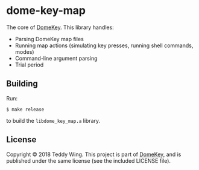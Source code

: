 dome-key-map
============

The core of [DomeKey][1]. This library handles:

* Parsing DomeKey map files
* Running map actions (simulating key presses, running shell commands, modes)
* Command-line argument parsing
* Trial period


## Building
Run:

	$ make release

to build the `libdome_key_map.a` library.


## License
Copyright © 2018 Teddy Wing. This project is part of [DomeKey][1], and is
published under the same license (see the included LICENSE file).


[1]: https://domekey.teddywing.com/
